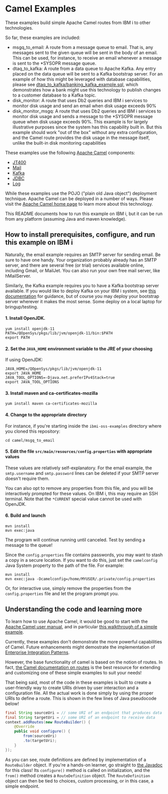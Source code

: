 # Camel Examples

These examples build simple Apache Camel routes from IBM i to other technologies. 

So far, these examples are included:
- msgq_to_email: A route from a message queue to email. That is, any messages sent 
to the given queue will be sent in the body of an email. This can be used, for instance,
to receive an email whenever a message is sent to the *SYSOPR message queue.
- dtaq_to_kafka: A route from a data queue to Apache Kafka. Any entry placed on the
data queue will be sent to a Kafka bootstrap server. For an example of how this might
be leveraged with database capabilities, please see
[dtaq_to_kafka/banking_kafka_example.sql](dtaq_to_kafka/banking_kafka_example.sql),
which demonstrates how a bank might use this technology to publish changes to
a customer database to a Kafka topic.
- disk_monitor: A route that uses Db2 queries and IBM i services to monitor disk usage
and send an email when disk usage exceeds 90%
- disk_monitor_msgq: A route that uses Db2 queries and IBM i services to monitor disk usage
and sends a message to the *SYSOPR message queue when disk usage exceeds 90%. This 
example is for largely illustrative purposes since the system has this capability 
built in. But this example should work "out of the box" without any extra configuration,
and the Camel route provides the disk usage in the message itself, unlike the built-in
disk monitoring capabilities

These examples use the following [Apache Camel](https://camel.apache.org/) components:
- [JT400](https://camel.apache.org/components/latest/jt400-component.html)
- [Mail](https://camel.apache.org/components/latest/mail-component.html)
- [Kafka](https://camel.apache.org/components/latest/kafka-component.html)
- [JDBC](https://camel.apache.org/components/latest/jdbc-component.html)
- [Log](https://camel.apache.org/components/latest/log-component.html)

While these examples use the POJO ("plain old Java object") deployment technique. Apache Camel
can be deployed in a number of ways. Please visit the [Apache Camel home page](https://camel.apache.org/)
to learn more about this technology.

This README documents how to run this example on IBM i, but it can be run from any platform
(assuming Java and maven knowledge).

## How to install prerequisites, configure, and run this example on IBM i

Naturally, the email example requires an SMTP server for sending email. Be sure to have one handy.
Your organization probably already has an SMTP server, and there are several
free (or trial) services available online, including Gmail, or MailJet. You can also run
your own free mail server, like hMailServer.

Similarly, the Kafka example requires you to have a Kafka bootstrap server available. If
you would like to deploy Kafka on your IBM i system, see [this documentation](dtaq_to_kafka/KAFKA_DEPLOY.md)
for guidance, but of course you may deploy your bootstrap server wherever it makes the
most sense. Some deploy on a local laptop for bringup/testing. 

#### 1. Install OpenJDK. 
```
yum install openjdk-11
PATH=/QOpenSys/pkgs/lib/jvm/openjdk-11/bin:$PATH
export PATH
```

#### 2. Set the `JAVA_HOME` environment variable to the JRE of your choosing
If using OpenJDK:
```
JAVA_HOME=/QOpenSys/pkgs/lib/jvm/openjdk-11
export JAVA_HOME
JAVA_TOOL_OPTIONS=-Djava.net.preferIPv4Stack=true
export JAVA_TOOL_OPTIONS
```

#### 3. Install maven and ca-certificates-mozilla
```
yum install maven ca-certificates-mozilla
```

#### 4. Change to the appropriate directory
For instance, if you're starting inside the `ibmi-oss-examples` directory where you cloned this repository:
```
cd camel/msgq_to_email
```

#### 5. Edit the file `src/main/resources/config.properties` with appropriate values
These values are relatively self-explanatory. For the email example, the `smtp.username` and
`smtp.password` lines can be deleted if your SMTP server doesn't require them.

You can also opt to remove any properties from this file, and you will be interactively
prompted for these values. On IBM i, this may require an SSH terminal. Note that the
`*CURRENT` special value cannot be used with OpenJDK.

#### 6. Build and launch
```
mvn install
mvn exec:java
```
The program will continue running until canceled.
Test by sending a message to the queue!

Since the `config.properties` file contains passwords, you may want to stash a copy
in a secure location. If you want to do this, just set the `camelconfig` Java System
property to the path of the file. For example:
```
mvn install
mvn exec:java -Dcamelconfig=/home/MYUSER/.private/config.properties
```
Or, for interactive use, simply remove the properties from the `config.properties`
file and let the program prompt you.

## Understanding the code and learning more

To learn how to use Apache Camel, it would be good to start with the
[Apache Camel user manual](https://camel.apache.org/manual/latest/index.html),
and in particular [this walkthrough of a simple example](https://camel.apache.org/manual/latest/walk-through-an-example.html).

Currently, these examples don't demonstrate the more powerful capabilities of Camel.
Future enhancements might demostrate the implementation of [Enterprise Integration Patterns](https://camel.apache.org/components/latest/eips/enterprise-integration-patterns.html).

However, the base functionality of camel is based on the notion of routes. In fact, [the Camel documentation on routes](https://camel.apache.org/manual/latest/routes.html)
is the best resource for extending and customizing one of these simple examples to suit your needs!

That being said, most of the code in these examples is built to create a user-friendly
way to create URIs driven by user interaction and a configuration file. 
All the actual work is done simply by using the proper URIs to define a route.
This is shown in the few lines of Java pseudocode below!

```java
final String sourceUri = // some URI of an endpoint that produces data
final String targetUri = // some URI of an endpoint to receive data
context.addRoutes(new RouteBuilder() {
    @Override
    public void configure() {
        from(sourceUri)
        .to(targetUri); 
    }
});
```
As you can see, route definitions are defined by implementation of a `RouteBuilder` object.
If you're a hands-on learner, go straight to [the Javadoc](https://www.javadoc.io/doc/org.apache.camel/camel-core/3.0.0-RC1/org/apache/camel/builder/RouteBuilder.html)
for this class! Its `configure()` method is called on initialization, and the `from()`
method creates a `RouteDefinition` object. The `RouteDefinition` object can then be tied
to choices, custom processing, or in this case, a simple endpoint.

